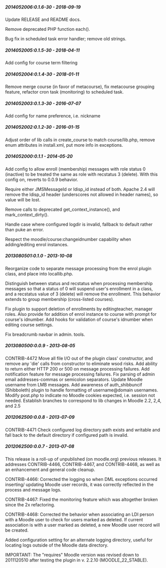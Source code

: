 ##### 2014052006:0.1.6-30 - 2018-09-19

Update RELEASE and README docs.

Remove deprecated PHP function each().

Bug fix in scheduled task error handler; remove old strings.

##### 2014052005:0.1.5-30 - 2018-04-11

Add config for course term filtering

##### 2014052004:0.1.4-30 - 2018-01-11

Remove merge course (in favor of metacourse), fix metacourse grouping feature,
refactor cron task (monitoring) to scheduled task.

##### 2014052003:0.1.3-30 - 2016-07-07

Add config for name preference, i.e. nickname

##### 2014052002:0.1.2-30 - 2016-01-15

Adjust order of lib calls in create_course to match course/lib.php, remove enum
attributes in install.xml, put more info in exceptions.

##### 2014052000:0.1.1 - 2014-05-20

Add config to allow enroll (membership) messages with role status 0 (inactive)
to be treated the same as role with recstatus 3 (delete). With this config on,
reverts to 0.0.9 behavior.

Require either JMSMessageId or ldisp_id instead of both. Apache 2.4 will remove
the ldisp_id header (underscores not allowed in header names), so value will be
lost.

Remove calls to deprecated get_context_instance(), and mark_context_dirty().

Handle case where configured logdir is invalid, fallback to default rather than
puke an error.

Respect the moodle/course:changeidnumber capability when adding/editing enrol
instances.

##### 2013080501:0.1.0 - 2013-10-08

Reorganize code to separate message processing from the enrol plugin class, and
place into locallib.php.

Distinguish between status and recstatus when processing membership messages so
that a status of 0 will suspend user's enrollment in a class, and a recstatus
value of 3 (delete) will remove the enrollment. This behavior extends to group
membership (cross-listed courses).

Fix plugin to support deletion of enrollments by editingteacher, manager roles.
Also provide for addition of enrol instance to course with prompt for course's
idnumber. Add hooks for validation of course's idnumber when editing course
settings.

Fix breadcrumb navbar in admin. tools.

##### 2013080500:0.0.9 - 2013-08-05

CONTRIB-4472 Move all file I/O out of the plugin class' constructor, and remove
any 'die' calls from constructor to eliminate wsod risks. Add ability to return
either HTTP 200 or 500 on message processing failures. Add notification feature
for message processing failures. Fix parsing of admin email addresses-commas or
semicolon separators. Update Moodle username from LMB messages. Add awareness
of auth_shibbuncif (Shibboleth) plugin to handle formatting of username@domain
usernames. Modify post.php to indicate no Moodle cookies expected, i.e. session
not needed. Establish branches to correspond to lib changes in Moodle 2.2, 2,4,
and 2.5

##### 2012062500:0.0.8 - 2013-07-09

CONTRIB-4471 Check configured log directory path exists and writable and fall
back to the default directory if configured path is invalid.

##### 2012062500:0.0.7 - 2013-07-08

This release is a roll-up of unpublished (on moodle.org) previous releases. It
addresses CONTRIB-4466, CONTRIB-4467, and CONTRIB-4468, as well as an
enhancement and general code cleanup.

CONTRIB-4466: Corrected the logging so when DML exceptions occurred inserting/
updating Moodle user records, it was correctly reflected in the process and
message logs.

CONTRIB-4467: Fixed the monitoring feature which was altogether broken since the
2x refactoring.

CONTRIB-4468: Corrected the behavior when associating an LDI person with a
Moodle user to check for users marked as deleted. If current association is with
a user marked as deleted, a new Moodle user record will be created.

Added configuration setting for an alternate logging directory, useful for
locating logs outside of the Moodle data directory.

IMPORTANT: The "requires" Moodle version was revised down to 2011120510 after
testing the plugin in v. 2.2.10 (MOODLE_22_STABLE).
